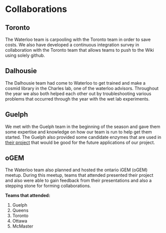 # Collaborations

## Toronto 
The Waterloo team is carpooling with the Toronto team in order to save costs. We also have developed a continuous integration survey in collaboration with the Toronto team that allows teams to push to the Wiki using solely github.


## Dalhousie 


The Dalhousie team had come to Waterloo to get trained and make a cosmid library in the Charles lab, one of the waterloo advisors. Throughout the year we also both helped each other out by troubleshooting various problems that occurred through the year with the wet lab experiments.


## Guelph 

 We met with the Guelph team in the beginning of the season and gave them some expertise and knowledge on how our team is run to help get them started. The Guelph also provided some candidate enzymes that are used in [their project](http://2017.igem.org/Team:Guelph) that would be good for the future applications of our project.

## oGEM

The Waterloo team also planned and hosted the ontario iGEM (oGEM) meetup. During this meetup, teams that attended presented their project and also were able to gain feedback from their presentations and also a stepping stone for forming collaborations.

**Teams that attended:**

1. Guelph
2. Queens
3. Toronto
4. Ottawa
5. McMaster
